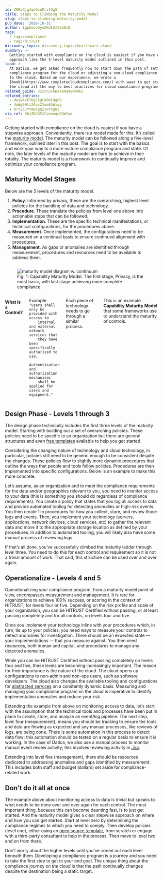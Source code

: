 ```yaml
---
id: ZKRvGjgJqeGcuMciIOgS
title: Steps to Climbing the Maturity Model
slug: steps-to-climbing-maturity-model
pub_date: '2018-10-31'
author: 1gpUmvd6yuOKUIUIY620i0
tags:
  - tags/compliance
  - tags/hitrust
discovery_topic: discovery_topic/healthcare-cloud
summary: >-
  Getting started with compliance on the cloud is easiest if you have a stepwise
  approach like the 5-level maturity model outlined in this post. 
lead: >-
  At Datica, we get asked frequently how to start down the path of setting up a
  compliance program for the cloud or adjusting a non-cloud compliance program
  to the cloud. Based on our experience, we wrote a
  [book](https://www.completecloudcompliance.com/) with ways to get started on
  the cloud all the way to best practices for cloud compliance programs.
related_guide: v3Inn3xhHaskmq4ywwmkI
related_entries:
  - 4wjw4vEf6gCkgCA0mIQgO0
  - 4oWg09ti2Aos2Ima6GWiqg
  - UTYZcJYtm86gqicwYkgOc
cta_ref: 36zZKUG51CaoweqoOGWYae
---
```


Getting started with compliance on the cloud is easiest if you have a stepwise approach. Conveniently, there is a model made for this. It’s called the [maturity model](https://datica.com/academy/how-to-optimize-your-compliance-posture-with-a-maturity-model/). The maturity model can be followed along a five-level framework, outlined later in this post. The goal is to start with the basics and work your way to a more mature compliance program and state. Of note, the later levels of the maturity model are hard to achieve in their totality. The maturity model is a framework to continually improve and optimize your compliance program.

## Maturity Model Stages

Below are the 5 levels of the maturity model.

1. __Policy__. Informed by privacy, these are the overarching, highest level policies for the handling of data and technology.
2. __Procedure__. These translate the policies from level one above into actionable steps that can be followed.
3. __Implementation__. These are the specific technical manifestations, or technical configurations, for the procedures above.
4. __Measurement__. Once implemented, the configurations need to be measured on a continual basis to ensure continued alignment with procedures.
5. __Management__. As gaps or anomalies are identified through measurement, procedures and resources need to be available to address them.


<div class="row bg-white collapse pad group align-middle align-justify">
  <div class="columns small-12 medium-6">
    <figure>
      <img class="" alt="maturity model diagram w. continuum" src="//images.ctfassets.net/189dvqdsjh46/4d7HgAMBriyoAOCYm0MGKg/538c5a18f98fa79bfe61a95265d451d4/maturity_model_diagram_w._continuum.png?w=640" />
      <figcaption>Fig. 1: Capability Maturity Model. The first stage, Privacy, is the most basic, with last stage achieving more complete compliance.</figcaption>
    </figure>
  </div>
  <div class="columns small-12 medium-5">
    <h4>What is a Control?</h4>
    <p>Example: <code>"Users shall only be provided with access to
    internal and external network services that
    they have been specifically authorized to use.
    Authentication and authorization mechanisms
    shall be applied for users and equipment."</code></p>
    <p>Each piece of technology needs to go through a similar process.</p>
    <p>This is an example <strong>Capability Maturity Model</strong> that some frameworks use to understand the maturity of controls.</p>

  </div>
</div>

## Design Phase - Levels 1 through 3

The design phase technically includes the first three levels of the maturity model. Starting with building out a set of overarching policies. These policies need to be specific to an organization but there are general structures and even [free templates](http://catalyzeio.github.io/policies/) available to help you get started.

Considering the changing nature of technology and cloud technology, in particular, policies still need to be generic enough to be consistent despite the changes. These policies flow to slightly more dynamic procedures that outline the ways that people and tools follow policies. Procedures are then implemented into specific configurations. Below is an example to make this more concrete.

Let’s assume, as an organization and to meet the compliance requirements for the data and/or geographies relevant to you, you need to monitor access to your data (this is something you should do regardless of compliance requirements). You create a policy that states that you log all access to data and provide automated tooling for detecting anomalies or high-risk events. You then create 1-n procedures for how you collect, store, and review those logs and events. Then, you implement your technology (servers, applications, network devices, cloud services, etc) to gather the relevant data and move it to the appropriate storage location as defined by your procedures. In addition to automated tooling, you will likely also have some manual process of reviewing logs.

If that’s all done, you’ve successfully climbed the maturity ladder through level three. You need to do this for each control and requirement so it is not a trivial amount of work. That said, this structure can be used over and over again.

## Operationalize - Levels 4 and 5

Operationalizing your compliance program, from a maturity model point of view, encompasses measurement and management. It is rare for organizations to achieve 100% success, or scoring in the context of HITRUST, for levels four or five. Depending on the risk profile and scale of your organization, you can be HITRUST Certified without passing, or at least passing completely and for all controls, on levels four and five.

Once you implement your technology inline with your procedures which, in turn, tie up to your policies, you need ways to measure your controls to detect anomalies for investigation. There should be an expected state — your implementations — that you measure against. You then need resources, both human and capital, and procedures to manage any detected anomalies.

While you can be HITRUST Certified without passing completely on levels four and five, these levels are becoming increasingly important. The reason for their importance is the nature of the cloud. The cloud opens up configurations to non-admin and non-ops users, such as software developers. The cloud also changes the available tooling and configurations for [abstracted services](https://datica.com/blog/compliance-is-a-team-sport/) on a constantly dynamic basis. Measuring and managing your compliance program on the cloud is imperative to identify implementation anomalies and reduce your risk.

Extending the example from above on monitoring access to data, let’s start with the assumption that the technical tools and processes have been put in place to create, store, and analyze an event/log pipeline. The next step, level four (measurement), means you should be tracking to ensure the tools and data are flowing as expected and any manual processes, like reviews of logs, are being done. There is some automation in this process to detect data flow; this automation should be tested on a regular basis to ensure it is working. In the case of Datica, we also use a manual process to monitor manual event review activity; this involves reviewing activity in [Jira](https://www.atlassian.com/software/jira).

Extending into level five (management), there should be resources dedicated to addressing anomalies and gaps identified by measurement. This includes both staff and budget (dollars) set aside for compliance-related work.

## Don’t do it all at once

The example above about monitoring access to data is trivial but speaks to what needs to be done over and over again for each control. The most important thing, because this can become daunting fast, is to just get started. And the maturity model gives a clear stepwise approach on where and how you can get started. Start at level zero by determining the compliance regimes to which you need to comply. Then develop policies (level one), either using an [open source template](https://datica.com/open-source/policies/), from scratch or engage with a third-party consultant to help in the process. Then move to level two and on from there.

Don’t worry about the higher levels until you’ve ironed out each level beneath them. Developing a compliance program is a journey and you need to take the first step to get to your end goal. The unique thing about the compliance journey *on the cloud* is that the path continually changes despite the destination being a static target.

  